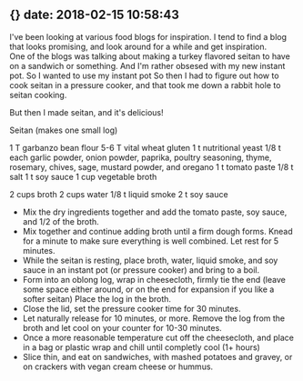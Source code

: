 {}
date: 2018-02-15 10:58:43
---

I've been looking at various food blogs for inspiration.  I tend to find a blog that looks promising, and look around for a while and get inspiration.  
One of the blogs was talking about making a turkey flavored seitan to have on a sandwich or something.  And I'm rather obsesed with my new instant pot.  So I wanted to use my instant pot
So then I had to figure out how to cook seitan in a pressure cooker, and that took me down a rabbit hole to seitan cooking.  

But then I made seitan, and it's delicious!   

Seitan (makes one small log)

1 T garbanzo bean flour
5-6 T vital wheat gluten
1 t nutritional yeast
1/8 t each garlic powder, onion powder, paprika, poultry seasoning, thyme, rosemary, chives, sage, mustard powder, and oregano
1 t tomato paste
1/8 t salt
1 t soy sauce
1 cup vegetable broth

2 cups broth
2 cups water
1/8 t liquid smoke
2 t soy sauce

- Mix the dry ingredients together and add the tomato paste, soy sauce, and 1/2 of the broth.  
- Mix together and continue adding broth until a firm dough forms.  Knead for a minute to make sure everything is well combined. Let rest for 5 minutes.
- While the seitan is resting, place broth, water, liquid smoke, and soy sauce in an instant pot (or pressure cooker) and bring to a boil. 
- Form into an oblong log, wrap in cheesecloth, firmly tie the end (leave some space either around, or on the end for expansion if you like a softer seitan) Place the log in the broth.
- Close the lid, set the pressure cooker time for 30 minutes. 
- Let naturally release for 10 minutes, or more.  Remove the log from the broth and let cool on your counter for 10-30 minutes.  
- Once a more reasonable temperature cut off the cheesecloth, and place in a bag or plastic wrap and chill until completly cool (1+ hours)
- Slice thin, and eat on sandwiches, with mashed potatoes and gravey, or on crackers with vegan cream cheese or hummus.
